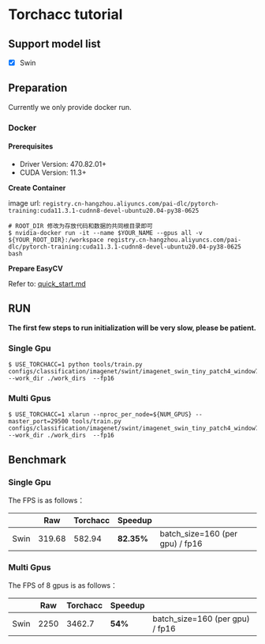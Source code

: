 # Torchacc tutorial

## Support model list

- [x] Swin

## Preparation

Currently we only provide docker run.

### Docker

#### Prerequisites

- Driver Version: 470.82.01+
- CUDA Version: 11.3+

**Create Container**

image url: `registry.cn-hangzhou.aliyuncs.com/pai-dlc/pytorch-training:cuda11.3.1-cudnn8-devel-ubuntu20.04-py38-0625`

```shell
# ROOT_DIR 修改为存放代码和数据的共同根目录即可
$ nvidia-docker run -it --name $YOUR_NAME --gpus all -v ${YOUR_ROOT_DIR}:/workspace registry.cn-hangzhou.aliyuncs.com/pai-dlc/pytorch-training:cuda11.3.1-cudnn8-devel-ubuntu20.04-py38-0625 bash
```

**Prepare EasyCV**

Refer to: [quick_start.md](https://github.com/alibaba/EasyCV/blob/master/docs/source/quick_start.md)

## RUN

**The first few steps to run initialization will be very slow, please be patient.**

### Single Gpu

```shell
$ USE_TORCHACC=1 python tools/train.py configs/classification/imagenet/swint/imagenet_swin_tiny_patch4_window7_224_jpg_torchacc.py --work_dir ./work_dirs  --fp16
```

### Multi Gpus

```shell
$ USE_TORCHACC=1 xlarun --nproc_per_node=${NUM_GPUS} --master_port=29500 tools/train.py configs/classification/imagenet/swint/imagenet_swin_tiny_patch4_window7_224_jpg_torchacc.py --work_dir ./work_dirs  --fp16
```

## Benchmark

### Single Gpu

The FPS is as follows：

|      | Raw    | Torchacc | Speedup    |                                 |
| ---- | ------ | -------- | ---------- | ------------------------------- |
| Swin | 319.68 | 582.94   | **82.35%** | batch_size=160 (per gpu) / fp16 |

### Multi Gpus

The FPS of 8 gpus is as follows：

|      | Raw  | Torchacc | Speedup |                                 |
| ---- | ---- | -------- | ------- | ------------------------------- |
| Swin | 2250 | 3462.7   | **54%** | batch_size=160 (per gpu) / fp16 |
